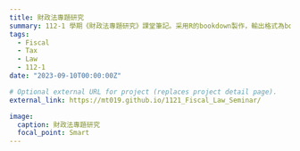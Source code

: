 ```yaml
---
title: 財政法專題研究
summary: 112-1 學期《財政法專題研究》課堂筆記。采用R的bookdown製作，輸出格式為bookdown::gitbook。
tags:
  - Fiscal
  - Tax
  - Law
  - 112-1
date: "2023-09-10T00:00:00Z"

# Optional external URL for project (replaces project detail page).
external_link: https://mt019.github.io/1121_Fiscal_Law_Seminar/

image:
  caption: 財政法專題研究
  focal_point: Smart
---
```

